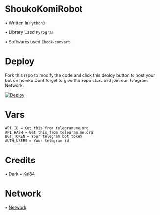 # ShoukoKomiRobot 

• Written In `Python3`


• Library Used `Pyrogram`


• Softwares used `Ebook-convert`

# Deploy
Fork this repo to modify the code and click this deploy button to host your bot on heroku
Dont forget to give this repo stars and join our Telegram Network.


[![Deploy](https://www.herokucdn.com/deploy/button.svg)](https://heroku.com/deploy)


# Vars
```
API_ID = Get this from telegram.me.org
API_HASH = Get this from telegram.me.org
BOT_TOKEN = Your telegram bot token
AUTH_USERS = Your telegram id
```

# Credits 
• [Dark](http://t.me/Bro_isDarkal)
• [Kai84](http://t.me/Kai_8_4)

# Network
• [Network](http://t.me/StrawHat_Network)
